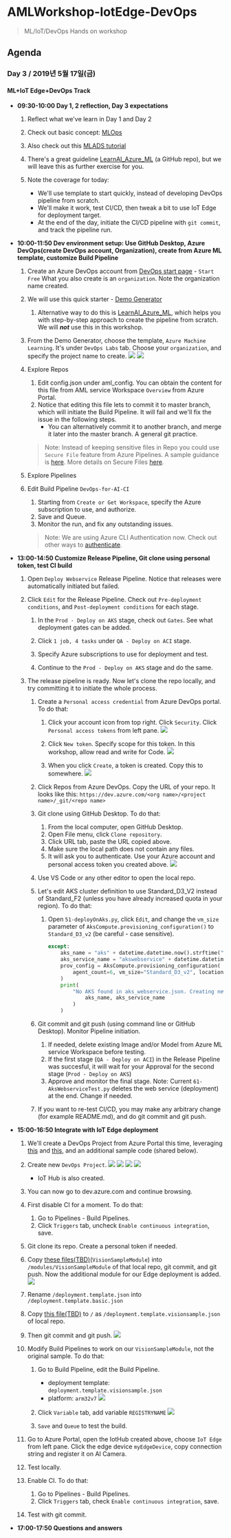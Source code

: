 # AMLWorkshop-IotEdge-DevOps
> ML/IoT/DevOps Hands on workshop

## Agenda
### Day 3 / 2019년 5월 17일(금)

#### ML+IoT Edge+DevOps Track
- **09:30-10:00 Day 1, 2 reflection, Day 3 expectations**
    1. Reflect what we've learn in Day 1 and Day 2

    1. Check out basic concept: [MLOps](https://docs.microsoft.com/en-us/azure/machine-learning/service/concept-model-management-and-deployment)

    1. Also check out this [MLADS tutorial](https://github.com/dem108/AMLWorkshop-IotEdge-DevOps/blob/master/doc/decks/219_Tutorial_MLADS_DevOps_for_AI_Praneet_Dmitry.pdf)

    1. There's a great guideline [LearnAI_Azure_ML](https://github.com/Azure/LearnAI_Azure_ML/tree/master/devops) (a GitHub repo), but we will leave this as further exercise for you. 

    1. Note the coverage for today:
        - We'll use template to start quickly, instead of developing DevOps pipeline from scratch.
        - We'll make it work, test CI/CD, then tweak a bit to use IoT Edge for deployment target.
        - At the end of the day, initiate the CI/CD pipeline with `git commit`, and track the pipeline run. 

- **10:00-11:50 Dev environment setup: Use GitHub Desktop, Azure DevOps(create DevOps account, Organization), create from Azure ML template, customize Build Pipeline**

    1. Create an Azure DevOps account from [DevOps start page](https://azure.microsoft.com/en-us/services/devops/?nav=min) - `Start Free`
        What you also create is an `organization`. Note the organization name created.

    1. We will use this quick starter - [Demo Generator](https://azuredevopsdemogenerator.azurewebsites.net/?name=azure%20machine%20learning)
    
        1. Alternative way to do this is [LearnAI_Azure_ML](https://github.com/Azure/LearnAI_Azure_ML/tree/master/devops), which helps you with step-by-step approach to create the pipeline from scratch. We will ***not*** use this in this workshop.

    1. From the Demo Generator, choose the template, `Azure Machine Learning`. It's under `DevOps Labs` tab. Choose your `organization`, and specify the project name to create. 
        ![](https://raw.githubusercontent.com/dem108/AMLWorkshop-IotEdge-DevOps/master/doc/images/devops-generator-01-create-with-azureml-template.jpg)
        ![](https://raw.githubusercontent.com/dem108/AMLWorkshop-IotEdge-DevOps/master/doc/images/devops-generator-02-create-with-azureml-template.jpg)

    1. Explore Repos
        1. Edit config.json under aml_config. You can obtain the content for this file from AML service Workspace `Overview` from Azure Portal.
        1. Notice that editing this file lets to commit it to master branch, which will initiate the Build Pipeline. It will fail and we'll fix the issue in the following steps.
            - You can alternatively commit it to another branch, and merge it later into the master branch. A general git practice.

        > Note: Instead of keeping sensitive files in Repo you could use `Secure File` feature from Azure Pipelines. A sample guidance is [here](https://github.com/Azure/LearnAI_Azure_ML/blob/master/devops/01-Build.ipynb). More details on Secure Files [here](https://docs.microsoft.com/en-us/azure/devops/pipelines/library/secure-files?view=azure-devops).
    1. Explore Pipelines
    1. Edit Build Pipeline `DevOps-for-AI-CI`
        1. Starting from `Create or Get Workspace`, specify the Azure subscription to use, and authorize.
        1. Save and Queue.
        1. Monitor the run, and fix any outstanding issues.

        > Note: We are using Azure CLI Authentication now. Check out other ways to [authenticate](https://github.com/Azure/MachineLearningNotebooks/blob/master/how-to-use-azureml/manage-azureml-service/authentication-in-azureml/authentication-in-azure-ml.ipynb).

- **13:00-14:50 Customize Release Pipeline, Git clone using personal token, test CI build**

    1. Open `Deploy Webservice` Release Pipeline. Notice that releases were automatically initiated but failed.
    
    1. Click `Edit` for the Release Pipeline. Check out `Pre-deployment conditions`, and `Post-deployment conditions` for each stage.

        1. In the `Prod - Deploy on AKS` stage, check out `Gates`. See what deployment gates can be added.

        1. Click `1 job, 4 tasks` under `QA - Deploy on ACI` stage.

        1. Specify Azure subscriptions to use for deployment and test.

        1. Continue to the `Prod - Deploy on AKS` stage and do the same.

    1. The release pipeline is ready. Now let's clone the repo locally, and try committing it to initiate the whole process.

        1. Create a `Personal access credential` from Azure DevOps portal. To do that:
            1. Click your account icon from top right. Click `Security`. Click `Personal access tokens` from left pane.
            ![](https://raw.githubusercontent.com/dem108/AMLWorkshop-IotEdge-DevOps/master/doc/images/devops-git-clone-your-repo-create-personal-token1.jpg)

            1. Click `New token`. Specify scope for this token. In this workshop, allow read and write for Code.
            ![](https://raw.githubusercontent.com/dem108/AMLWorkshop-IotEdge-DevOps/master/doc/images/devops-git-clone-your-repo-create-personal-token2.jpg)

            1. When you click `Create`, a token is created. Copy this to somewhere.
            ![](https://raw.githubusercontent.com/dem108/AMLWorkshop-IotEdge-DevOps/master/doc/images/devops-git-clone-your-repo-create-personal-token3.jpg)

        1. Click Repos from Azure DevOps. Copy the URL of your repo. It looks like this:
            `https://dev.azure.com/<org name>/<project name>/_git/<repo name>`

        1. Git clone using GitHub Desktop. To do that:
            1. From the local computer, open GitHub Desktop.
            1. Open File menu, click `Clone repository`.
            1. Click URL tab, paste the URL copied above.
            1. Make sure the local path does not contain any files.
            1. It will ask you to authenticate. Use your Azure account and personal access token you created above.
            ![](https://raw.githubusercontent.com/dem108/AMLWorkshop-IotEdge-DevOps/master/doc/images/devops-git-clone-your-repo-with-personal-token.jpg)

        1. Use VS Code or any other editor to open the local repo.
        
        1. Let's edit AKS cluster definition to use Standard_D3_V2 instead of Standard_F2 (unless you have already increased quota in your region). To do that:

            1. Open `51-deployOnAks.py`, click `Edit`, and change the `vm_size` parameter of `AksCompute.provisioning_configuration()` to `Standard_D3_v2` (be careful - case sensitive).

                ```python
                except:
                    aks_name = "aks" + datetime.datetime.now().strftime("%m%d%H")
                    aks_service_name = "akswebservice" + datetime.datetime.now().strftime("%m%d%H")
                    prov_config = AksCompute.provisioning_configuration(
                        agent_count=6, vm_size="Standard_D3_v2", location="eastus"
                    )
                    print(
                        "No AKS found in aks_webservice.json. Creating new Aks: {} and AKS Webservice: {}".format(
                            aks_name, aks_service_name
                        )
                    )
                ```
        
        1. Git commit and git push (using command line or GitHub Desktop). Monitor Pipeline initiation.
            1. If needed, delete existing Image and/or Model from Azure ML service Workspace before testing.
            1. If the first stage (`QA - Deploy on ACI`) in the Release Pipeline was succesful, it will wait for your Approval for the second stage (`Prod - Deploy on AKS`)
            1. Approve and monitor the final stage.
                Note: Current `61-AksWebserviceTest.py` deletes the web service (deployment) at the end. Change if needed.

        1. If you want to re-test CI/CD, you may make any arbitrary change (for example README.md), and do git commit and git push. 

- **15:00-16:50 Integrate with IoT Edge deployment**

    1. We'll create a DevOps Project from Azure Portal this time, leveraging [this](https://docs.microsoft.com/ko-kr/azure/iot-edge/how-to-devops-project) and [this](https://docs.microsoft.com/en-us/azure/iot-edge/how-to-ci-cd), and an additional sample code (shared below). 
    
    1. Create new `DevOps Project`.
        ![](https://raw.githubusercontent.com/dem108/AMLWorkshop-IotEdge-DevOps/master/doc/images/devops-iot-01-new-project.jpg)
        ![](https://raw.githubusercontent.com/dem108/AMLWorkshop-IotEdge-DevOps/master/doc/images/devops-iot-02-python.jpg)
        ![](https://raw.githubusercontent.com/dem108/AMLWorkshop-Io`tEdge-DevOps/master/doc/images/devops-iot-03-simple-iotjpg.jpg)
        ![](https://raw.githubusercontent.com/dem108/AMLWorkshop-IotEdge-DevOps/master/doc/images/devops-iot-04-name-project-iothub.jpg)

        - IoT Hub is also created.

    1. You can now go to dev.azure.com and continue browsing.
    
    1. First disable CI for a moment. To do that:
        1. Go to Pipelines - Build Pipelines.
        1. Click `Triggers` tab, uncheck `Enable continuous integration`, save.

    1. Git clone its repo. Create a personal token if needed.

    1. Copy [these files(TBD)]()(`VisionSampleModule`) into `/modules/VisionSampleModule` of that local repo, git commit, and git push. Now the additional module for our Edge deployment is added.
        ![](https://raw.githubusercontent.com/dem108/AMLWorkshop-IotEdge-DevOps/master/doc/images/devops-iot-05-sample-module-added.jpg)

    1. Rename `/deployment.template.json` into `/deployment.template.basic.json`

    1. Copy [this file(TBD)]() to `/` as `/deployment.template.visionsample.json` of local repo.

    1. Then git commit and git push.
        ![](https://raw.githubusercontent.com/dem108/AMLWorkshop-IotEdge-DevOps/master/doc/images/devops-iot-06-uploaded-files.jpg)

    1. Modify Build Pipelines to work on our `VisionSampleModule`, not the original sample. To do that:
        1. Go to Build Pipeline, edit the Build Pipeline.
            - deployment template: `deployment.template.visionsample.json`
            - platform: `arm32v7`
            ![](https://raw.githubusercontent.com/dem108/AMLWorkshop-IotEdge-DevOps/master/doc/images/devops-iot-07-update-build-pipeline.jpg)

        1. Click `Variable` tab, add variable `REGISTRYNAME`
            ![](https://raw.githubusercontent.com/dem108/AMLWorkshop-IotEdge-DevOps/master/doc/images/devops-iot-08-update-build-pipeline-variable.jpg)

        1. `Save` and `Queue` to test the build.

    1. Go to Azure Portal, open the IotHub created above, choose `IoT Edge` from left pane. Click the edge device `myEdgeDevice`, copy connection string and register it on AI Camera.

    1. Test locally.

    1. Enable CI. To do that:
        1. Go to Pipelines - Build Pipelines.
        1. Click `Triggers` tab, check `Enable continuous integration`, save.

    1. Test with git commit.
    

- **17:00-17:50 Questions and answers**


